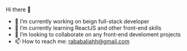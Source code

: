 Hi there 👋

- 🔭 I’m currently working on beign full-stack developer
- 🌱 I’m currently learning ReactJS and other front-end skills 
- 👯 I’m looking to collaborate on any front-end develoment projects
- 📫 How to reach me: rababaliahh@gmail.com
